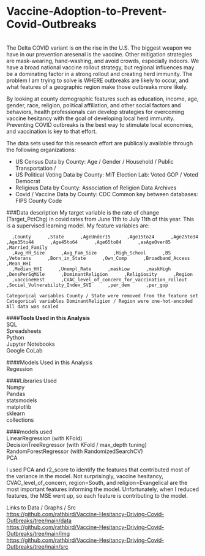 # Vaccine-Adoption-to-Prevent-Covid-Outbreaks
<br/>
The Delta COVID variant is on the rise in the U.S. The biggest weapon we have in our prevention aresenal is the vaccine. Other mitigation strategies are mask-wearing, hand-washing, and avoid crowds, especially indoors. We have a broad national vaccine rollout strategy, but regional influences may be a dominating factor in a strong rollout and creating herd immunity. The problem I am trying to solve is WHERE outbreaks are likely to occur, and what features of a geographic region make those outbreaks more likely.

By looking at county demographic features such as education, income, age, gender, race, religion, political affiliation, and other social factors and behaviors, health professionals can develop strategies for overcoming vaccine hesitancy with the goal of developing local herd immunity. Preventing COVID outbreaks is the best way to stimulate local economies, and vaccination is key to that effort.

The data sets used for this research effort are publically available through the following organizations:
- US Census Data by County: Age / Gender / Household / Public Transportation / 
- US Political Voting Data by County: MIT Election Lab: Voted GOP / Voted Democrat 
- Religious Data by County: Association of Religion Data Archives
- Covid / Vaccine Data by County: CDC
Common key between databases: FIPS County Code

###Data description
My target variable is the rate of change (Target_PctChg) in covid rates from June 11th to July 11th of this year. This is a supervised learning model.
My feature variables are:

      ,County      ,State      ,AgeUnder15      ,Age15to24      ,Age25to34      ,Age35to44      ,Age45to64      ,Age65to84      ,asAgeOver85      ,Married_Family
      ,Avg_HH_Size      ,Avg_Fam_Size      ,High_School      ,BS      ,Veterans      ,Born_in_State      ,Own_Comp      ,Broadband_Access      ,Mean_HHI
      ,Median_HHI      ,Unempl_Rate      ,maskLow      ,maskHigh      ,DensPerSqMile      ,DominantReligion      ,Religiosity      ,Region
      ,vaccineHest      ,CVAC_level_of_concern_for_vaccination_rollout      ,Social_Vulnerability_Index_SVI      ,per_dem      ,per_gop
    
    Categorical variables County / State were removed from the feature set
    Categorical variables DominantReligion / Region were one-hot-encoded
    All data was scaled

####<b>Tools Used in this Analysis</b><br/>
SQL<br/>
Spreadsheets<br/>
Python<br/>
Jupyter Notebooks<br/>
Google CoLab<br/>

####Models Used in this Analysis<br/>
Regession

####Libraries Used<br/>
Numpy<br/>
Pandas<br/>
statsmodels<br/>
matplotlib<br/>
sklearn<br/>
collections

####models used<br/>
LinearRegression (with KFold)<br/>
DecisionTreeRegressor (with KFold / max_depth tuning)<br/>
RandomForestRegressor (with RandomizedSearchCV)<br/>
PCA 

I used PCA and r2_score to identify the features that contributed most of the variance in the model. Not surprisingly, vaccine hesitancy, CVAC_level_of_concern, region=South, and religion=Evangelical are the most important features informing the model. Unfortunately, when I reduced features, the MSE went up, so each feature is contributing to the model.

Links to Data / Graphs / Src<br/>
https://github.com/rathbird/Vaccine-Hesitancy-Driving-Covid-Outbreaks/tree/main/data<br/>
https://github.com/rathbird/Vaccine-Hesitancy-Driving-Covid-Outbreaks/tree/main/img<br/>
https://github.com/rathbird/Vaccine-Hesitancy-Driving-Covid-Outbreaks/tree/main/src<br/>



